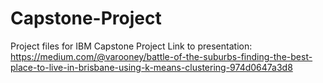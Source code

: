 # Capstone-Project
Project files for IBM Capstone Project
Link to presentation: https://medium.com/@varooney/battle-of-the-suburbs-finding-the-best-place-to-live-in-brisbane-using-k-means-clustering-974d0647a3d8
